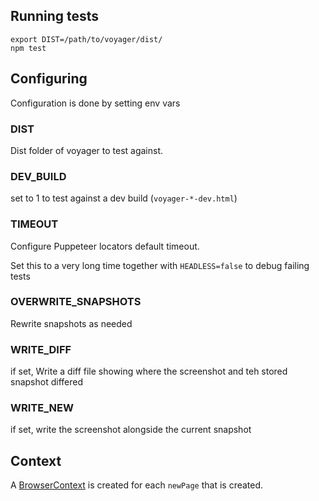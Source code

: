 
## Running tests

```
export DIST=/path/to/voyager/dist/
npm test
```

## Configuring

Configuration is done by setting env vars

### DIST

Dist folder of voyager to test against.


### DEV_BUILD

set to 1 to test against a dev build (`voyager-*-dev.html`)

### TIMEOUT

Configure Puppeteer locators default timeout.

Set this to a very long time together with `HEADLESS=false` to debug failing tests


### OVERWRITE_SNAPSHOTS

Rewrite snapshots as needed

### WRITE_DIFF

if set, Write a diff file showing where the screenshot and teh stored snapshot differed

### WRITE_NEW

if set, write the screenshot alongside the current snapshot

## Context

A [BrowserContext](https://pptr.dev/guides/browser-management#browser-contexts) is created for each `newPage` that is created.